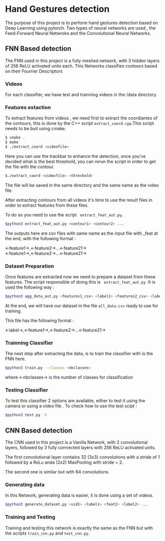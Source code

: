 # Hand Gestures detection
The purpose of this project is to perform hand gestures detection based on Deep Learning using pytorch. Two types of neural networks are used , the Feed-Forward Neural Netwroks and the Convolutional Neural Networks.

## FNN Based detection

The FNN used in this project is a fully meshed network, with 3 hidden layers of 256 ReLU activated units each.
This Networks classifies contours based on their Fourrier Descriptors

### Videos

For each classifier, we have test and trainning videos in the /data directory.

### Features extaction
To extract features from videos , we need first to extract the coordiantes of the contours, this is done by the C++ script ``` extract_coord.cpp ```.This script needs to be buit using cmake.



```bash
$ cmake .
$ make
$ ./extract_coord <videofile>
```
Here you can use the trackbar to enhance the detection, once you've decided what is the best threshold, you can rerun the script in order to get the file with the contour.

```bash
$./extract_coord <videofile> <threshold>
```

The file will be saved in the same directory and the same name as the video file.

After extracting contours from all videos it's time to use the result files in order to extract features from these files.

To do so you need to use the script ``` extract_feat_aut.py```.

```bash
$python3 extract_feat_aut.py <contour1> <contour2> ...
```
The outputs here are csv files with same name as the input file with _feat at the end, with the following format : 

<-feature1->,<-feature2->...<-feature21-> \
<-feature1->,<-feature2->...<-feature21->


### Dataset Preparation
Once features are extracted now we need to prepare a dataset from these features. The script responsible of doing this is ``` extract_feat_aut.py``` .It is used the following way : 
```bash
$python3 agg_data_aut.py <features1_csv> <label1> <features2_csv> <label2> .....
```
At the end, we will have our dataset in the file ``` all_data.csv ``` ready to use for training.

This file has the following format : 

<-label->,<-feature1->,<-feature2->...<-feature21->

### Trainning Classifier
The next step after extracting the data, is to train the classifier with is the FNN here. 
```bash
$python3 train.py --classes <nbclasses>
```
where <-nbclasses-> is the number of classes for classification
### Testing Classifier
To test this classifier 2 options are available, either to test it using the camera or using a video file .
To check how to use the test scipt : 
```bash
$python3 test.py -h
```
## CNN Based detection
The CNN used in this project is a Vanilla Network, with 2 convolutional layers, followed by 3 fully connected layers with 256 ReLU activated units.

The first convolutional layer contains 32 (3x3) convolutions with a stride of 1 followed by a ReLu anda (2x2) MaxPooling with stride = 2.

The second one is similar but with 64 convolutions.

### Generating data

In this Network, generating data is easier, it is done using a set of videos.

```bash
$python3 generate_dataset.py <vid1> <label1> <feat2> <label2> ...
```

### Training and Testing
Training and testing this network is exactly the same as the FNN but with the scripts ``` train_cnn.py ``` and ``` test_cnn.py ```.